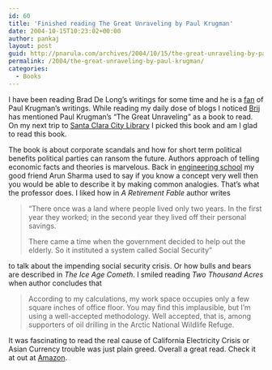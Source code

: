 ```yaml
---
id: 60
title: 'Finished reading The Great Unraveling by Paul Krugman'
date: 2004-10-15T10:23:02+00:00
author: pankaj
layout: post
guid: http://pnarula.com/archives/2004/10/15/the-great-unraveling-by-paul-krugman/
permalink: /2004/the-great-unraveling-by-paul-krugman/
categories:
  - Books
---
```

I have been reading Brad De Long&#8217;s writings for some time and he is a <a href="http://www.j-bradford-delong.net/Economists/favorite_krugman.html" onclick="_gaq.push(['_trackEvent', 'outbound-article', 'http://www.j-bradford-delong.net/Economists/favorite_krugman.html', 'fan']);" >fan</a> of Paul Krugman&#8217;s writings. While reading my daily dose of blogs I noticed <a href="http://brij.typepad.com" onclick="_gaq.push(['_trackEvent', 'outbound-article', 'http://brij.typepad.com', 'Brij']);" >Brij</a> has mentioned Paul Krugman&#8217;s &#8220;The Great Unraveling&#8221; as a book to read. On my next trip to <a href="http://brij.typepad.com/147/2004/05/libraries_as_a_.html" onclick="_gaq.push(['_trackEvent', 'outbound-article', 'http://brij.typepad.com/147/2004/05/libraries_as_a_.html', 'Santa Clara City Library']);" >Santa Clara City Library</a> I picked this book and am I glad to read this book.

The book is about corporate scandals and how for short term political benefits political parties can ransom the future. Authors approach of telling economic facts and theories is marvelous. Back in <a href="http://www.pec.ac.in" onclick="_gaq.push(['_trackEvent', 'outbound-article', 'http://www.pec.ac.in', 'engineering school']);" >engineering school</a> my good friend Arun Sharma used to say if you know a concept very well then you would be able to describe it by making common analogies. That&#8217;s what the professor does. I liked how in _A Retirement Fable_ author writes

> &#8220;There once was a land where people lived only two years. In the first year they worked; in the second year they lived off their personal savings.
> 
> There came a time when the government decided to help out the elderly. So it instituted a system called Social Security&#8221;

to talk about the impending social security crisis. Or how bulls and bears are described in _The Ice Age Cometh_. I smiled reading _Two Thousand Acres_ when author concludes that

> According to my calculations, my work space occupies only a few square inches of office floor. You may find this implausible, but I&#8217;m using a well-accepted methodology. Well accepted, that is, among supporters of oil drilling in the Arctic National Wildlife Refuge.

It was fascinating to read the real cause of California Electricity Crisis or Asian Currency trouble was just plain greed. Overall a great read. Check it at out at <a href="http://www.amazon.com/exec/obidos/ASIN/0393058506/" onclick="_gaq.push(['_trackEvent', 'outbound-article', 'http://www.amazon.com/exec/obidos/ASIN/0393058506/', 'Amazon']);" >Amazon</a>.